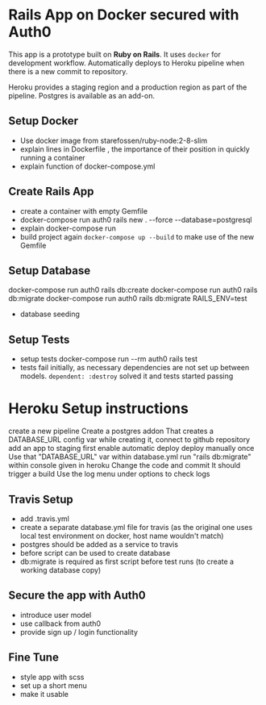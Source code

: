# Rails App on Docker secured with Auth0

This app is a prototype built on **Ruby on Rails**. It uses `docker` for development workflow. Automatically deploys to Heroku pipeline when there is a new commit to repository.

Heroku provides a staging region and a production region as part of the pipeline. Postgres is available as an add-on.

## Setup Docker
* Use docker image from starefossen/ruby-node:2-8-slim
* explain lines in Dockerfile , the importance of their position in quickly running a container
* explain function of docker-compose.yml

## Create Rails App
* create a container with empty Gemfile
* docker-compose run auth0 rails new . --force --database=postgresql
* explain docker-compose run 
* build project again `docker-compose up --build` to make use of the new Gemfile 

## Setup Database
docker-compose run auth0 rails db:create
docker-compose run auth0 rails db:migrate
docker-compose run auth0 rails db:migrate RAILS_ENV=test
* database seeding

## Setup Tests
* setup tests
docker-compose run --rm auth0 rails test
* tests fail initially, as necessary dependencies are not set up between models. `dependent: :destroy` solved it and tests started passing

# Heroku Setup instructions

create a new pipeline
Create a postgres addon
That creates a DATABASE_URL config var
while creating it, connect to github repository
add an app to staging first
enable automatic deploy
deploy manually once
Use that "DATABASE_URL" var within database.yml
run "rails db:migrate" within console given in heroku
Change the code and commit
It should trigger a build
Use the log menu under options to check logs

## Travis Setup
* add .travis.yml
* create a separate database.yml file for travis (as the original one uses local test environment on docker, host name wouldn't match)
* postgres should be added as a service to travis
* before script can be used to create database
* db:migrate is required as first script before test runs (to create a working database copy)

## Secure the app with Auth0
* introduce user model
* use callback from auth0
* provide sign up / login functionality

## Fine Tune
* style app with scss
* set up a short menu
* make it usable



